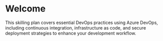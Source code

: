 # Welcome
This skilling plan covers essential DevOps practices using Azure DevOps, including continuous integration, infrastructure as code, and secure deployment strategies to enhance your development workflow.
